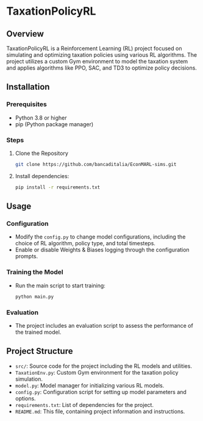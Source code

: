 # TaxationPolicyRL

## Overview
TaxationPolicyRL is a Reinforcement Learning (RL) project focused on simulating and optimizing taxation policies using various RL algorithms. The project utilizes a custom Gym environment to model the taxation system and applies algorithms like PPO, SAC, and TD3 to optimize policy decisions.

## Installation

### Prerequisites
- Python 3.8 or higher
- pip (Python package manager)

### Steps
1. Clone the Repository
   ```bash
   git clone https://github.com/bancaditalia/EconMARL-sims.git
   ```
2. Install dependencies:
    ```bash
    pip install -r requirements.txt
    ```

## Usage

### Configuration
- Modify the `config.py` to change model configurations, including the choice of RL algorithm, policy type, and total timesteps.
- Enable or disable Weights & Biases logging through the configuration prompts.

### Training the Model
- Run the main script to start training:
    ```bash
    python main.py
    ```

### Evaluation
- The project includes an evaluation script to assess the performance of the trained model.

## Project Structure
- `src/`: Source code for the project including the RL models and utilities.
- `TaxationEnv.py`: Custom Gym environment for the taxation policy simulation.
- `model.py`: Model manager for initializing various RL models.
- `config.py`: Configuration script for setting up model parameters and options.
- `requirements.txt`: List of dependencies for the project.
- `README.md`: This file, containing project information and instructions.
